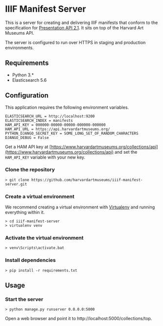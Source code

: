 # IIIF Manifest Server

This is a server for creating and delivering IIIF manifests that conform to the specification for [Presentation API 2.1](http://iiif.io/api/presentation/2.1/). It sits on top of the Harvard Art Museums API.  

The server is configured to run over HTTPS in staging and production environments.  

## Requirements

* Python 3.*
* Elasticsearch 5.6

## Configuration

This application requires the following environment variables.  

```
ELASTICSEARCH_URL = http://localhost:9200
ELASTICSEARCH_INDEX = manifests
HAM_API_KEY = 000000-00000-00000-000000-000000
HAM_API_URL = https://api.harvardartmuseums.org/
PYTHON_DJANGO_SECRET_KEY = SOME_LONG_SET_OF_RANDOM_CHARACTERS
DJANGO_DEBUG = False
```

Get a HAM API key at [https://www.harvardartmuseums.org/collections/api](https://www.harvardartmuseums.org/collections/api) and set the `HAM_API_KEY` variable with your new key.

### Clone the repository
```
> git clone https://github.com/harvardartmuseums/iiif-manifest-server.git
```

### Create a virtual environment
We recommend creating a virtual environment with [Virtualenv](https://pypi.org/project/virtualenv/) and running everything within it.

```
> cd iiif-manifest-server
> virtualenv venv
```

### Activate the virtual environment
```
> venv\Scripts\activate.bat
```

### Install dependencies  
```
> pip install -r requirements.txt
```

## Usage

### Start the server
```
> python manage.py runserver 0.0.0.0:5000
```

Open a web browser and point it to http://localhost:5000/collections/top.